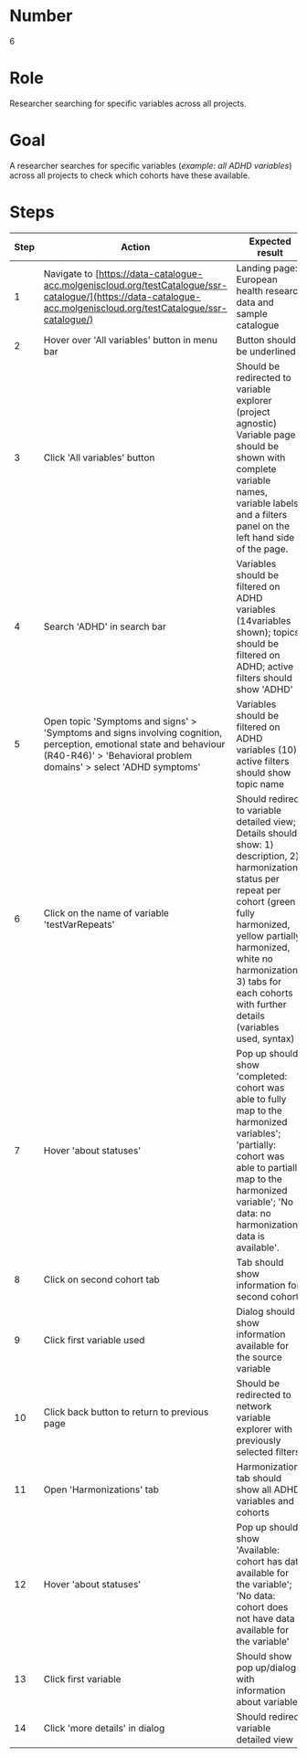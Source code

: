# Number

6

# Role

Researcher searching for specific variables across all projects.

# Goal

A researcher searches for specific variables (*example: all ADHD variables*) across all projects to check which cohorts have these available.

# Steps

| Step | Action | Expected result | Playwright test |
| -----| -------| ----------------| ----------------|
| 1 | Navigate to [https://data-catalogue-acc.molgeniscloud.org/testCatalogue/ssr-catalogue/](https://data-catalogue-acc.molgeniscloud.org/testCatalogue/ssr-catalogue/) | Landing page: European health research data and sample catalogue| | 
| 2 | Hover over 'All variables' button in menu bar | Button should be underlined | | 
| 3 | Click 'All variables' button | Should be redirected to  variable explorer (project agnostic) Variable page should be shown with complete variable names, variable labels and a filters panel on the left hand side of the page.| | 
| 4 | Search 'ADHD' in search bar | Variables should be filtered on ADHD variables (14variables shown); topics should be filtered on ADHD; active filters should show 'ADHD' | | 
| 5 | Open topic 'Symptoms and signs' > 'Symptoms and signs involving cognition, perception, emotional state and behaviour (R40-R46)' > 'Behavioral problem domains' > select 'ADHD symptoms' | Variables should be filtered on ADHD variables (10); active filters should show topic name | |
| 6 |Click on the name of variable 'testVarRepeats'| Should redirect to variable detailed view; Details should show: 1) description, 2) harmonization status per repeat per cohort (green fully harmonized, yellow partially harmonized, white no harmonization), 3) tabs for each cohorts with further details (variables used, syntax) | | 
| 7 | Hover 'about statuses' | Pop up should show 'completed: cohort was able to fully map to the harmonized variables'; 'partially: cohort was able to partially map to the harmonized variable'; 'No data: no harmonization  data is available'.
| 8 | Click on second cohort tab | Tab should show information for second cohort | | 
| 9 | Click first variable used | Dialog should show information available for the source variable | | 
| 10 | Click back button to return to previous page | Should be redirected to network variable explorer with previously selected filters | |
| 11 | Open 'Harmonizations' tab | Harmonizations tab should show all ADHD variables and cohorts | | 
| 12 | Hover 'about statuses' | Pop up should show 'Available: cohort has data available for the variable'; 'No data: cohort does not have data available for the variable'| |
| 13 | Click first variable| Should show pop up/dialog with information about variable | | 
| 14 | Click 'more details' in dialog| Should redirect variable detailed view | | 
